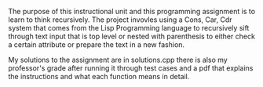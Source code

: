The purpose of this instructional unit and this programming assignment is to learn to think recursively.
The project invovles using a Cons, Car, Cdr system that comes from the Lisp Programming language
to recursively sift through text input that is top level or nested with parenthesis to either check
a certain attribute or prepare the text in a new fashion.

My solutions to the assignment are in solutions.cpp
there is also my professor's grade after running it
through test cases and a pdf that explains the
instructions and what each function means in detail.

